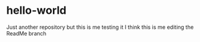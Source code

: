 # hello-world
Just another repository but this is me testing it
I think this is me editing the ReadMe branch
